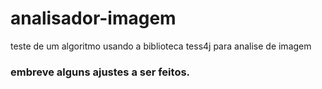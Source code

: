 # analisador-imagem
teste de um algoritmo usando a biblioteca tess4j para analise de imagem 
### embreve alguns ajustes a ser feitos.

